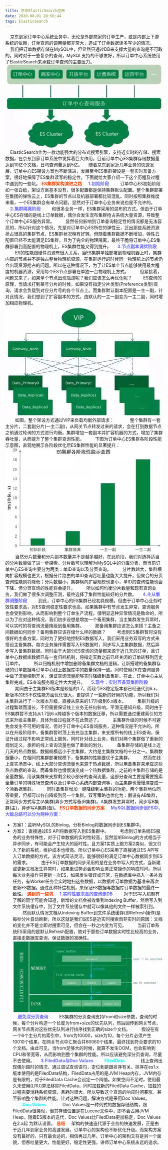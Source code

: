 ```yaml
---
title: 京东ElasticSearch应用
date: 2020-08-01 20:56:44
tags: ElasticSearch
---
```

&nbsp;&nbsp;&nbsp;&nbsp;京东到家订单中心系统业务中，无论是外部商家的订单生产，或是内部上下游系统的依赖，订单查询的调用量都非常大，造成了订单数据读多写少的情况。
&nbsp;&nbsp;&nbsp;&nbsp;我们把订单数据存储在MySQL中，但显然只通过DB来支撑大量的查询是不可取的。同时对于一些复杂的查询，MySQL支持的不够友好，所以订单中心系统使用了ElasticSearch来承载订单查询的主要压力。<!-- more -->
![京东ES架构](京东ElasticSearch应用/jdes1.jpg)<!-- more -->
&nbsp;&nbsp;&nbsp;&nbsp;ElasticSearch作为一款功能强大的分布式搜索引擎，支持近实时的存储、搜索数据，在京东到家订单系统中发挥着巨大作用，目前订单中心ES集群存储数据量达到10亿个文档，日均查询量达到5亿。
&nbsp;&nbsp;&nbsp;&nbsp;随着京东到家近几年业务的快速发展，订单中心ES架设方案也不断演进，发展至今ES集群架设是一套实时互备方案，很好地保障了ES集群读写的稳定性，下面就给大家介绍一下这个历程及过程中遇到的一些坑。
<b style="color: orangered">ES集群架构演进之路</b>
&nbsp;&nbsp;&nbsp;&nbsp;<b style="color: #6A6AFF">1.初始阶段</b>
&nbsp;&nbsp;&nbsp;&nbsp;&nbsp;&nbsp;&nbsp;&nbsp;订单中心ES初始阶段如一张白纸，架设方案基本没有，很多配置都是保持集群默认配置。整个集群部署在集团的弹性云上，ES集群的节点以及机器部署都比较混乱。同时按照集群维度来看，一个ES集群会有单点问题，显然对于订单中心业务来说也是不允许的。
&nbsp;&nbsp;&nbsp;&nbsp;<b style="color: #6A6AFF">2.集群隔离阶段</b>
&nbsp;&nbsp;&nbsp;&nbsp;&nbsp;&nbsp;&nbsp;&nbsp;和很多业务一样，ES集群采用的混布的方式。但由于订单中心ES存储的是线上订单数据，偶尔会发生混布集群抢占系统大量资源，导致整个订单中心ES服务异常。
&nbsp;&nbsp;&nbsp;&nbsp;&nbsp;&nbsp;&nbsp;&nbsp;显然任何影响到订单查询稳定性的情况都是无法容忍的，所以针对这个情况，先是对订单中心ES所在的弹性云，迁出那些系统资源抢占很高的集群节点，ES集群状况稍有好转。但随着集群数据不断增加，弹性云配置已经不太能满足ES集群，且为了完全的物理隔离，最终干脆将订单中心ES集群部署到高配置的物理机上，ES集群性能又得到提升。
&nbsp;&nbsp;&nbsp;&nbsp;<b style="color: #6A6AFF">3.节点副本调优阶段</b>
&nbsp;&nbsp;&nbsp;&nbsp;&nbsp;&nbsp;&nbsp;&nbsp;ES的性能跟硬件资源有很大关系，当ES集群单独部署到物理机器上时，集群内部的节点并不是独占整台物理机资源，在集群运行的时候同一物理机上的节点仍会出现资源抢占的问题。所以在这种情况下，为了让ES单个节点能够使用最大程度的机器资源，采用每个ES节点部署在单独一台物理机上方式。
&nbsp;&nbsp;&nbsp;&nbsp;&nbsp;&nbsp;&nbsp;&nbsp;但紧接着，问题又来了，如果单个节点出现瓶颈呢？我们应该怎么再优化呢？
&nbsp;&nbsp;&nbsp;&nbsp;&nbsp;&nbsp;&nbsp;&nbsp;ES查询的原理，当请求打到某号分片的时候，如果没有指定分片类型(Preference类型)查询，请求会负载到对应分片号的各个节点上。而集群默认副本配置是一主一副，针对此情况，我们想到了扩容副本的方式，由默认的一主一副变为一主二副，同时增加相应物理机。
![订单中心ES集群架设示意图](京东ElasticSearch应用/jdes2.jpg)
&nbsp;&nbsp;&nbsp;&nbsp;&nbsp;&nbsp;&nbsp;&nbsp;如图，整个架设方式通过VIP来负载均衡外部请求：
&nbsp;&nbsp;&nbsp;&nbsp;&nbsp;&nbsp;&nbsp;&nbsp;&nbsp;&nbsp;&nbsp;&nbsp;整个集群有一套主分片，二套副分片(一主二副)，从网关节点转发过来的请求，会在打到数据节点之前通过轮询的方式进行均衡。集群增加一套副本并扩容机器的方式，增加了集群吞吐量，从而提升了整个集群查询性能。
&nbsp;&nbsp;&nbsp;&nbsp;&nbsp;&nbsp;&nbsp;&nbsp;下图为订单中心ES集群各阶段性能示意图，直观地展示各阶段优化后ES集群性能的显著提升：
![订单中心ES集群各阶段性能示意图](京东ElasticSearch应用/jdes3.jpg)
&nbsp;&nbsp;&nbsp;&nbsp;&nbsp;&nbsp;&nbsp;&nbsp;当然分片数量和分片副本数量并不是越多越好，在此阶段，我们对选择适当的分片数量做了进一步探索。分片数可以理解为MySQL中的分库分表，而当前订单中心ES查询主要分为两类：单ID查询以及分页查询。
&nbsp;&nbsp;&nbsp;&nbsp;&nbsp;&nbsp;&nbsp;&nbsp;分片数越大，集群横向扩容规模也更大，根据分片路由的单ID查询吞吐量也能大大提升，但聚合的分页查询性能则将降低；分片数越小，集群横向扩容规模也更小，单ID的查询性能也会下降，但分页查询的性能将会提升。
&nbsp;&nbsp;&nbsp;&nbsp;&nbsp;&nbsp;&nbsp;&nbsp;所以如何均衡分片数量和现有查询业务，我们做了很多次调整压测，最终选择了集群性能较好的分片数。
&nbsp;&nbsp;&nbsp;&nbsp;<b style="color: #6A6AFF">4.主从集群调整阶段</b>
&nbsp;&nbsp;&nbsp;&nbsp;&nbsp;&nbsp;&nbsp;&nbsp;到此，订单中心的ES集群已经初具规模，但由于订单中心业务时效性要求高，对ES查询稳定性要求也高，如果集群中有节点发生异常，查询服务也会受到影响，从而影响到整个订单生产流程。很明显这种异常情况是致命的，所以为了应对这种情况，我们初步设想是增加一个备用集群，当主集群发生异常时，可以实时的将查询流量降级到备用集群。
&nbsp;&nbsp;&nbsp;&nbsp;&nbsp;&nbsp;&nbsp;&nbsp;那备用集群应该怎么来搭？主备之间数据如何同步？备用集群应该存储什么样的数据？
&nbsp;&nbsp;&nbsp;&nbsp;&nbsp;&nbsp;&nbsp;&nbsp;考虑到ES集群暂时没有很好的主备方案，同时为了更好地控制ES数据写入，我们采用业务双写的方式来搭设主备集群。每次业务操作需要写入ES数据时，同步写入主集群数据，然后异步写入备集群数据。同时由于大部分ES查询的流量都来源于近几天的订单，且订单中心数据库数据已有一套归档机制，将指定天数之前已经关闭的订单转移到历史订单库。
&nbsp;&nbsp;&nbsp;&nbsp;&nbsp;&nbsp;&nbsp;&nbsp;所以归档机制中增加删除备集群文档的逻辑，让新搭建的备集群存储的订单数据与订单中心线上数据库中的数量保持一致。同时使用ZK在查询服务中做了流量控制开关，保证查询流量能够实时降级到备集群。在此，订单中心主从集群完成，ES查询服务稳定性大大提升。
&nbsp;&nbsp;&nbsp;&nbsp;<b style="color: #6A6AFF">5.现今：实时互备双集群阶段</b>
&nbsp;&nbsp;&nbsp;&nbsp;&nbsp;&nbsp;&nbsp;&nbsp;期间由于主集群ES版本是较低的1.7，而现今ES稳定版本都已经迭代到6.x，新版本的ES不仅性能方面优化很大，更提供了一些新的好用的功能，所以我们对主集群进行了一次版本升级，直接从原来的1.7升级到6.x版本。
&nbsp;&nbsp;&nbsp;&nbsp;&nbsp;&nbsp;&nbsp;&nbsp;集群升级的过程繁琐而漫长，不但需要保证线上业务无任何影响，平滑无感知升级，同时由于ES集群暂不支持从1.7到6.x跨越多个版本的数据迁移，所以需要通过重建索引的方式来升级主集群，具体升级过程就不在此赘述了。
&nbsp;&nbsp;&nbsp;&nbsp;&nbsp;&nbsp;&nbsp;&nbsp;主集群升级的时候不可避免会发生不可用的情况，但对于订单中心ES查询服务，这种情况是不允许的。所以在升级阶段中，备集群暂时顶上去充当主集群，来支撑所有的线上ES查询，保证升级过程不影响正常线上服务。同时针对线上业务，我们对两个集群做了重新的规划定义，承担的线上查询流量也做了重新的划分。
&nbsp;&nbsp;&nbsp;&nbsp;&nbsp;&nbsp;&nbsp;&nbsp;备集群存储的是线上近几天的热点数据，数据规模远小于主集群，大约是主集群文档的十分之一。集群数据量小，在相同的集群部署规模下，备集群的性能要优于主集群。
&nbsp;&nbsp;&nbsp;&nbsp;&nbsp;&nbsp;&nbsp;&nbsp;然而在线上真实场景中，线上大部分查询流量也来源于热点数据，所以用备集群来承载这些热点数据的查询，而备集群也慢慢演变成一个热数据集群。之前的主集群存储的是全量数据，用该集群来支撑剩余较小部分的查询流量，这部分查询主要是需要搜索全量订单的特殊场景查询以及订单中心系统内部查询等，而主集群也慢慢演变成一个冷数据集群。
&nbsp;&nbsp;&nbsp;&nbsp;&nbsp;&nbsp;&nbsp;&nbsp;同时备集群增加一键降级到主集群的功能，两个集群地位同等重要，但都可以各自降级到另一个集群。双写策略也优化为：假设有AB集群，正常同步方式写主(A集群)异步方式写备(B集群)。A集群发生异常时，同步写B集群(主)，异步写A集群(备)。
<b style="color: orangered">ES订单数据的同步方案</b>
&nbsp;&nbsp;&nbsp;&nbsp;<b style="color: #6A6AFF">MySQL数据同步到ES中，大致总结可以分为两种方案：</b>
- 方案1：监听MySQL的Binlog，分析Binlog将数据同步到ES集群中。
- 方案2：直接通过ES API将数据写入到ES集群中。
&nbsp;&nbsp;&nbsp;&nbsp;&nbsp;&nbsp;&nbsp;&nbsp;考虑到订单系统ES服务的业务特殊性，对于订单数据的实时性较高，显然监听Binlog的方式相当于异步同步，有可能会产生较大的延时性。且方案1实质上跟方案2类似，但又引入了新的系统，维护成本也增高。所以订单中心ES采用了直接通过ES API写入订单数据的方式，该方式简洁灵活，能够很好的满足订单中心数据同步到ES的需求。
&nbsp;&nbsp;&nbsp;&nbsp;&nbsp;&nbsp;&nbsp;&nbsp;由于ES订单数据的同步采用的是在业务中写入的方式，当新建或更新文档发生异常时，如果重试势必会影响业务正常操作的响应时间。所以每次业务操作只更新一次ES，如果发生错误或异常，在数据库中插入一条补救任务，有Worker任务会实时地扫这些数据，以数据库订单数据为基准来再次更新ES数据。通过此种补偿机制，来保证ES数据与数据库订单数据的最终一致性。
<b style="color: orangered">遇到的一些坑</b>
&nbsp;&nbsp;&nbsp;&nbsp;<b style="color: #6A6AFF">1.实时性要求高的查询走DB</b>
&nbsp;&nbsp;&nbsp;&nbsp;&nbsp;&nbsp;&nbsp;&nbsp;对于ES写入机制有了解的同学可能会知道，新增的文档会被收集到Indexing Buffer，然后写入到文件系统缓存中，到了文件系统缓存中就可以像其他的文件一样被索引到。
&nbsp;&nbsp;&nbsp;&nbsp;&nbsp;&nbsp;&nbsp;&nbsp;然而默认情况文档从Indexing Buffer到文件系统缓存(即Refresh操作)是每秒分片自动刷新，所以这就是我们说ES是近实时搜索而非实时的原因：文档的变化并不是立即对搜索可见，但会在一秒之内变为可见。
&nbsp;&nbsp;&nbsp;&nbsp;&nbsp;&nbsp;&nbsp;&nbsp;当前订单系统ES采用的是默认Refresh配置，故对于那些订单数据实时性比较高的业务，直接走数据库查询，保证数据的准确性。
![ES的Refresh](京东ElasticSearch应用/jdes4.jpg)
&nbsp;&nbsp;&nbsp;&nbsp;<b style="color: #6A6AFF">避免深分页查询</b>
&nbsp;&nbsp;&nbsp;&nbsp;&nbsp;&nbsp;&nbsp;&nbsp;ES集群的分页查询支持from和size参数，查询的时候，每个分片构造一个长度为from+size的优先队列，然后回传到网关节点，网关节点再对这些优先队列进行排序找到正确的size个文档。
&nbsp;&nbsp;&nbsp;&nbsp;&nbsp;&nbsp;&nbsp;&nbsp;假设在有一个6个主分片的索引中，from为10000，size为10，每个分片必须产生10010个结果，在网关节点中汇聚合并60060个结果，最终找到符合要求的10个文档。由此可见，当from足够大的时候，就算不发生OOM，也会影响到CPU和带宽等，从而影响到整个集群的性能。所以应该避免深分页查询，尽量不去使用。
&nbsp;&nbsp;&nbsp;&nbsp;<b style="color: #6A6AFF">3.FiledData与Doc Values</b>
&nbsp;&nbsp;&nbsp;&nbsp;&nbsp;&nbsp;&nbsp;&nbsp;<b style="color: #00FFFF">FiledData</b>
&nbsp;&nbsp;&nbsp;&nbsp;&nbsp;&nbsp;&nbsp;&nbsp;&nbsp;&nbsp;&nbsp;&nbsp;线上查询出现偶尔超时的情况，通过调试查询语句，定位到是跟排序有关。排序在es1.x版本使用的是FiledData结构，FiledData占用的是JVM Heap内存，JVM内存是有限的，对于FiledData Cache会设定一个阈值。如果空间不足时，使用最久未使用(LRU)算法移除FiledData，同时加载新的FiledData Cache，加载的过程需要消耗系统资源，且耗时很大。所以导致这个查询的响应时间暴涨，甚至影响整个集群的性能。针对这种问题，解决方式是采用Doc Values。
&nbsp;&nbsp;&nbsp;&nbsp;&nbsp;&nbsp;&nbsp;&nbsp;<b style="color: #00FFFF">Doc Values</b>
&nbsp;&nbsp;&nbsp;&nbsp;&nbsp;&nbsp;&nbsp;&nbsp;&nbsp;&nbsp;&nbsp;&nbsp;Doc Values是一种列式的数据存储结构，跟FiledData很类似，但其存储位置是在Lucene文件中，即不会占用JVM Heap。随着ES版本的迭代，Doc Values比FiledData更加稳定，Doc Values在2.x起 为默认设置。
<b style="color: orangered">总结</b>
&nbsp;&nbsp;&nbsp;&nbsp;架构的快速迭代源于业务的快速发展，正是由于近几年到家业务的高速发展，订单中心的架构也不断优化升级。而架构方案没有最好的，只有最合适的，相信再过几年，订单中心的架构又将是另一个面貌，但吞吐量更大，性能更好，稳定性更强，讲师订单中心系统永远的追求。